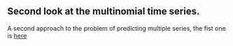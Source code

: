 ## Second look at the multinomial time series.

A second approach to the problem of predicting multiple series, the fist one is [here](https://github.com/RodinaMariia/timeseries-sample)
